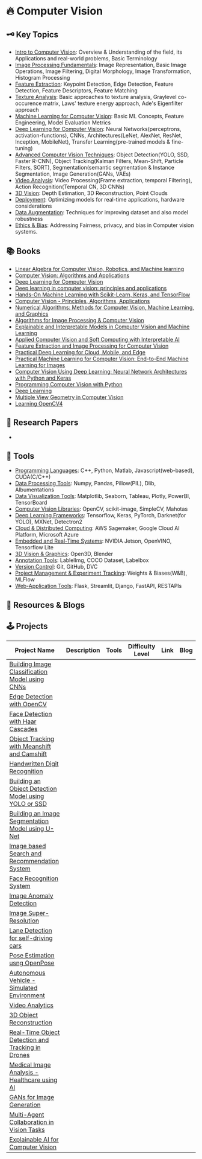 # 🔥 Computer Vision



## 🗝️ Key Topics

- [Intro to Computer Vision](): Overview & Understanding of the field, its Applications and real-world problems, Basic Terminology
- [Image Processing Fundamentals](): Image Representation, Basic Image Operations, Image Filtering, Digital Morphology, Image Transformation, Histogram Processing
- [Feature Extraction](): Keypoint Detection, Edge Detection, Feature Detection, Feature Descriptors, Feature Matching
- [Texture Analysis](): Basic approaches to texture analysis, Graylevel co-occurence matrix, Laws' texture energy approach, Ade's Eigenfilter approach
- [Machine Learning for Computer Vision](): Basic ML Concepts, Feature Engineering, Model Evaluation Metrics
- [Deep Learning for Computer Vision](): Neural Networks(perceptrons, activation-functions), CNNs, Architectures(LeNet, AlexNet, ResNet, Inception, MobileNet), Transfer Learning(pre-trained models & fine-tuning)
- [Advanced Computer Vision Techniques](): Object Detection(YOLO, SSD, Faster R-CNN), Object Tracking(Kalman Filters, Mean-Shift, Particle Filters, SORT), Segmentation(semantic segmentation & Instance Segmentation, Image Generation(GANs, VAEs)
- [Video Analysis](): Video Processing(Frame extraction, temporal Filtering), Action Recognition(Temporal CN, 3D CNNs)
- [3D Vision](): Depth Estimation, 3D Reconstruction, Point Clouds
- [Deployment](): Optimizing models for real-time applications, hardware considerations
- [Data Augmentation](): Techniques for improving dataset and also model robustness
- [Ethics & Bias](): Addressing Fairness, privacy, and bias in Computer vision systems.


## 📚 Books

- [Linear Algebra for Computer Vision, Robotics, and Machine learning]()
- [Computer Vision: Algorithms and Applications]()
- [Deep Learning for Computer Vision]()
- [Deep learning in computer vision: principles and applications]()
- [Hands-On Machine Learning with Scikit-Learn, Keras, and TensorFlow]()
- [Computer Vision - Principles, Algorithms, Applications]()
- [Numerical Algorithms: Methods for Computer Vision, Machine Learning, and Graphics]()
- [Algorithms for Image Processing & Computer Vision]()
- [Explainable and Interpretable Models in Computer Vision and Machine Learning]()
- [Applied Computer Vision and Soft Computing with Interpretable AI]()
- [Feature Extraction and Image Processing for Computer Vision]()
- [Practical Deep Learning for Cloud, Mobile, and Edge]()
- [Practical Machine Learning for Computer Vision: End-to-End Machine Learning for Images]()
- [Computer Vision Using Deep Learning: Neural Network Architectures with Python and Keras]()
- [Programming Computer Vision with Python]()
- [Deep Learning]()
- [Multiple View Geometry in Computer Vision]()
- [Learning OpenCV4]()



## 🧻 Research Papers

- 




## 🧰 Tools

- [Programming Languages](): C++, Python, Matlab, Javascript(web-based), CUDA(C/C++)
- [Data Processing Tools](): Numpy, Pandas, Pillow(PIL), Dlib, Albumentations
- [Data Visualization Tools](): Matplotlib, Seaborn, Tableau, Plotly, PowerBI, TensorBoard
- [Computer Vision Libraries](): OpenCV, scikit-image, SimpleCV, Mahotas
- [Deep Learning Frameworks](): Tensorflow, Keras, PyTorch, Darknet(for YOLO), MXNet, Detectron2
- [Cloud & Distributed Computing](): AWS Sagemaker, Google Cloud AI Platform, Microsoft Azure
- [Embedded and Real-Time Systems](): NVIDIA Jetson, OpenVINO, Tensorflow Lite
- [3D Vision & Graphics](): Open3D, Blender
- [Annotation Tools](): Lablellmg, COCO Dataset, Labelbox
- [Version Control](): Git, GitHub, DVC
- [Project Management & Experiment Tracking](): Weights & Biases(W&B), MLFlow
- [Web-Application Tools](): Flask, Streamlit, Django, FastAPI, RESTAPIs










## 📎 Resources & Blogs









## 🕹️ Projects

| Project Name | Description | Tools | Difficulty Level | Link | Blog |
| -----------|-----------|---------|---------|---------|---------|
| [Building Image Classification Model using CNNs]() |
| [Edge Detection with OpenCV]()
| [Face Detection with Haar Cascades]()
| [Object Tracking with Meanshift and Camshift]()
| [Handwritten Digit Recognition]()
| [Building an Object Detection Model using YOLO or SSD]()
| [Building an Image Segmentation Model using U-Net]() 
| [Image based Search and Recommendation System]()
| [Face Recognition System]()
| [Image Anomaly Detection]()
| [Image Super-Resolution]()
| [Lane Detection for self-driving cars]()
| [Pose Estimation usng OpenPose]()
| [Autonomous Vehicle - Simulated Environment]()
| [Video Analytics]()
| [3D Object Reconstruction]()
| [Real-Time Object Detection and Tracking in Drones]()
| [Medical Image Analysis - Healthcare using AI]()
| [GANs for Image Generation]()
| [Multi-Agent Collaboration in Vision Tasks]()
| [Explainable AI for Computer Vision]()






